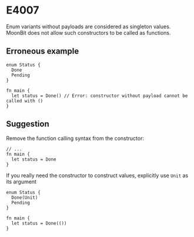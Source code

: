 # E4007

Enum variants without payloads are considered as singleton values. MoonBit does
not allow such constructors to be called as functions.

## Erroneous example

```moonbit
enum Status {
  Done
  Pending
}

fn main {
  let status = Done() // Error: constructor without payload cannot be called with ()
}
```

## Suggestion

Remove the function calling syntax from the constructor:

```moonbit
// ...
fn main {
  let status = Done
}
```

If you really need the constructor to construct values, explicitly use `Unit` as
its argument

```moonbit
enum Status {
  Done(Unit)
  Pending
}

fn main {
  let status = Done(())
}
```
